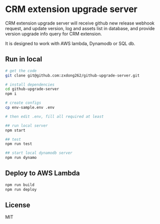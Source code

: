 # CRM extension upgrade server

CRM extension upgrade server will receive github new release webhook request, and update version, log and assets list in database, and provide version upgrade info query for CRM extension.

It is designed to work with AWS lambda, Dynamodb or SQL db.

## Run in local

```bash
# get the code
git clone git@github.com:zxdong262/github-upgrade-server.git

# install dependencies
cd github-upgrade-server
npm i

# create configs
cp env-sample.env .env

# then edit .env, fill all required at least

## run local server
npm start

## test
npm run test

## start local dynamodb server
npm run dynamo
```

## Deploy to AWS Lambda

```bash
npm run build
npm run deploy
```

## License

MIT
